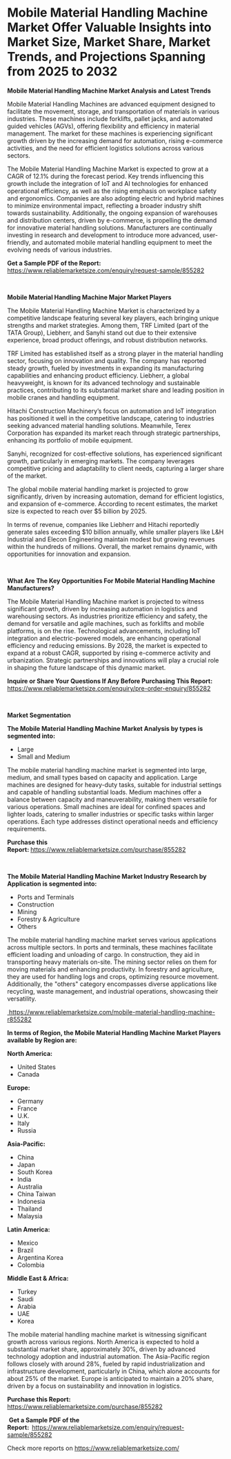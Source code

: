 <p><h1>Mobile Material Handling Machine Market Offer Valuable Insights into Market Size, Market Share, Market Trends, and Projections Spanning from 2025 to 2032</h1></p><p><strong>Mobile Material Handling Machine Market Analysis and Latest Trends</strong></p>
<p><p>Mobile Material Handling Machines are advanced equipment designed to facilitate the movement, storage, and transportation of materials in various industries. These machines include forklifts, pallet jacks, and automated guided vehicles (AGVs), offering flexibility and efficiency in material management. The market for these machines is experiencing significant growth driven by the increasing demand for automation, rising e-commerce activities, and the need for efficient logistics solutions across various sectors.</p><p>The Mobile Material Handling Machine Market is expected to grow at a CAGR of 12.1% during the forecast period. Key trends influencing this growth include the integration of IoT and AI technologies for enhanced operational efficiency, as well as the rising emphasis on workplace safety and ergonomics. Companies are also adopting electric and hybrid machines to minimize environmental impact, reflecting a broader industry shift towards sustainability. Additionally, the ongoing expansion of warehouses and distribution centers, driven by e-commerce, is propelling the demand for innovative material handling solutions. Manufacturers are continually investing in research and development to introduce more advanced, user-friendly, and automated mobile material handling equipment to meet the evolving needs of various industries.</p></p>
<p><strong>Get a Sample PDF of the Report:&nbsp;</strong> <a href="https://www.reliablemarketsize.com/enquiry/request-sample/855282?utm_campaign=3205&utm_medium=2&utm_source=Github&utm_content=ia&utm_term=09042025&utm_id=mobile-material-handling-machine">https://www.reliablemarketsize.com/enquiry/request-sample/855282</a></p>
<p>&nbsp;</p>
<p><strong>Mobile Material Handling Machine Major Market Players</strong></p>
<p><p>The Mobile Material Handling Machine Market is characterized by a competitive landscape featuring several key players, each bringing unique strengths and market strategies. Among them, TRF Limited (part of the TATA Group), Liebherr, and Sanyhi stand out due to their extensive experience, broad product offerings, and robust distribution networks.</p><p>TRF Limited has established itself as a strong player in the material handling sector, focusing on innovation and quality. The company has reported steady growth, fueled by investments in expanding its manufacturing capabilities and enhancing product efficiency. Liebherr, a global heavyweight, is known for its advanced technology and sustainable practices, contributing to its substantial market share and leading position in mobile cranes and handling equipment.</p><p>Hitachi Construction Machinery’s focus on automation and IoT integration has positioned it well in the competitive landscape, catering to industries seeking advanced material handling solutions. Meanwhile, Terex Corporation has expanded its market reach through strategic partnerships, enhancing its portfolio of mobile equipment.</p><p>Sanyhi, recognized for cost-effective solutions, has experienced significant growth, particularly in emerging markets. The company leverages competitive pricing and adaptability to client needs, capturing a larger share of the market.</p><p>The global mobile material handling market is projected to grow significantly, driven by increasing automation, demand for efficient logistics, and expansion of e-commerce. According to recent estimates, the market size is expected to reach over $5 billion by 2025.</p><p>In terms of revenue, companies like Liebherr and Hitachi reportedly generate sales exceeding $10 billion annually, while smaller players like L&H Industrial and Elecon Engineering maintain modest but growing revenues within the hundreds of millions. Overall, the market remains dynamic, with opportunities for innovation and expansion.</p></p>
<p>&nbsp;</p>
<p><strong>What Are The Key Opportunities For Mobile Material Handling Machine Manufacturers?</strong></p>
<p><p>The Mobile Material Handling Machine market is projected to witness significant growth, driven by increasing automation in logistics and warehousing sectors. As industries prioritize efficiency and safety, the demand for versatile and agile machines, such as forklifts and mobile platforms, is on the rise. Technological advancements, including IoT integration and electric-powered models, are enhancing operational efficiency and reducing emissions. By 2028, the market is expected to expand at a robust CAGR, supported by rising e-commerce activity and urbanization. Strategic partnerships and innovations will play a crucial role in shaping the future landscape of this dynamic market.</p></p>
<p><strong>Inquire or Share Your Questions If Any Before Purchasing This Report:</strong> <a href="https://www.reliablemarketsize.com/enquiry/pre-order-enquiry/855282?utm_campaign=3205&utm_medium=2&utm_source=Github&utm_content=ia&utm_term=09042025&utm_id=mobile-material-handling-machine">https://www.reliablemarketsize.com/enquiry/pre-order-enquiry/855282</a></p>
<p>&nbsp;</p>
<p><strong>Market Segmentation</strong></p>
<p><strong>The Mobile Material Handling Machine Market Analysis by types is segmented into:</strong></p>
<p><ul><li>Large</li><li>Small and Medium</li></ul></p>
<p><p>The mobile material handling machine market is segmented into large, medium, and small types based on capacity and application. Large machines are designed for heavy-duty tasks, suitable for industrial settings and capable of handling substantial loads. Medium machines offer a balance between capacity and maneuverability, making them versatile for various operations. Small machines are ideal for confined spaces and lighter loads, catering to smaller industries or specific tasks within larger operations. Each type addresses distinct operational needs and efficiency requirements.</p></p>
<p><strong>Purchase this Report:&nbsp;</strong><a href="https://www.reliablemarketsize.com/purchase/855282?utm_campaign=3205&utm_medium=2&utm_source=Github&utm_content=ia&utm_term=09042025&utm_id=mobile-material-handling-machine">https://www.reliablemarketsize.com/purchase/855282</a></p>
<p>&nbsp;</p>
<p><strong>The Mobile Material Handling Machine Market Industry Research by Application is segmented into:</strong></p>
<p><ul><li>Ports and Terminals</li><li>Construction</li><li>Mining</li><li>Forestry & Agriculture</li><li>Others</li></ul></p>
<p><p>The mobile material handling machine market serves various applications across multiple sectors. In ports and terminals, these machines facilitate efficient loading and unloading of cargo. In construction, they aid in transporting heavy materials on-site. The mining sector relies on them for moving materials and enhancing productivity. In forestry and agriculture, they are used for handling logs and crops, optimizing resource movement. Additionally, the "others" category encompasses diverse applications like recycling, waste management, and industrial operations, showcasing their versatility.</p></p>
<p><a href="https://www.reliablemarketsize.com/mobile-material-handling-machine-r855282?utm_campaign=3205&utm_medium=2&utm_source=Github&utm_content=ia&utm_term=09042025&utm_id=mobile-material-handling-machine">&nbsp;https://www.reliablemarketsize.com/mobile-material-handling-machine-r855282</a></p>
<p><strong>In terms of Region, the Mobile Material Handling Machine Market Players available by Region are:</strong></p>
<p>
    <p> <strong> North America: </strong>
        <ul>
            <li>United States</li>
            <li>Canada</li>
        </ul>
        </p> 
    <p> <strong> Europe: </strong>
        <ul>
            <li>Germany</li>
            <li>France</li>
            <li>U.K.</li>
            <li>Italy</li>
            <li>Russia</li>
        </ul>
        </p> 
    <p> <strong> Asia-Pacific: </strong>
        <ul>
            <li>China</li>
            <li>Japan</li>
            <li>South Korea</li>
            <li>India</li>
            <li>Australia</li>
            <li>China Taiwan</li>
            <li>Indonesia</li>
            <li>Thailand</li>
            <li>Malaysia</li>
        </ul>
        </p> 
    <p> <strong> Latin America: </strong>
        <ul>
            <li>Mexico</li>
            <li>Brazil</li>
            <li>Argentina Korea</li>
            <li>Colombia</li>
        </ul>
        </p> 
    <p> <strong> Middle East & Africa: </strong>
        <ul>
            <li>Turkey</li>
            <li>Saudi</li>
            <li>Arabia</li>
            <li>UAE</li>
            <li>Korea</li>
        </ul>
    </p>
    </p>
<p><p>The mobile material handling machine market is witnessing significant growth across various regions. North America is expected to hold a substantial market share, approximately 30%, driven by advanced technology adoption and industrial automation. The Asia-Pacific region follows closely with around 28%, fueled by rapid industrialization and infrastructure development, particularly in China, which alone accounts for about 25% of the market. Europe is anticipated to maintain a 20% share, driven by a focus on sustainability and innovation in logistics.</p></p>
<p><strong>Purchase this Report: </strong><a href="https://www.reliablemarketsize.com/purchase/855282?utm_campaign=3205&utm_medium=2&utm_source=Github&utm_content=ia&utm_term=09042025&utm_id=mobile-material-handling-machine">https://www.reliablemarketsize.com/purchase/855282</a></p>
<p>&nbsp;<strong>Get a Sample PDF of the Report:&nbsp;&nbsp;</strong><a href="https://www.reliablemarketsize.com/enquiry/request-sample/855282?utm_campaign=3205&utm_medium=2&utm_source=Github&utm_content=ia&utm_term=09042025&utm_id=mobile-material-handling-machine">https://www.reliablemarketsize.com/enquiry/request-sample/855282</a></p>
<p><strong></strong></p>
<p>Check more reports on <a href="https://www.reliablemarketsize.com/?utm_campaign=3205&utm_medium=2&utm_source=Github&utm_content=ia&utm_term=09042025&utm_id=mobile-material-handling-machine">https://www.reliablemarketsize.com/</a></p>